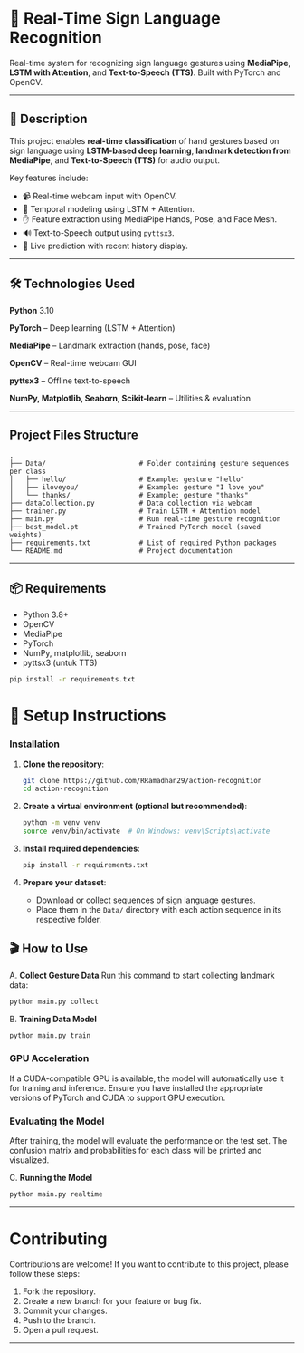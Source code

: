 # 🤟 Real-Time Sign Language Recognition

Real-time system for recognizing sign language gestures using **MediaPipe**, **LSTM with Attention**, and **Text-to-Speech (TTS)**. Built with PyTorch and OpenCV.

---

## 📌 Description

This project enables **real-time classification** of hand gestures based on sign language using **LSTM-based deep learning**, **landmark detection from MediaPipe**, and **Text-to-Speech (TTS)** for audio output.

Key features include:
- 📹 Real-time webcam input with OpenCV.
- 🧠 Temporal modeling using LSTM + Attention.
- ✋ Feature extraction using MediaPipe Hands, Pose, and Face Mesh.
- 🔊 Text-to-Speech output using `pyttsx3`.
- 🧪 Live prediction with recent history display.

---

## 🛠️ Technologies Used
**Python** 3.10

**PyTorch** – Deep learning (LSTM + Attention)

**MediaPipe** – Landmark extraction (hands, pose, face)

**OpenCV** – Real-time webcam GUI

**pyttsx3** – Offline text-to-speech

**NumPy, Matplotlib, Seaborn, Scikit-learn** – Utilities & evaluation

---

## **Project Files Structure**

```plaintext
.
├── Data/                       # Folder containing gesture sequences per class
│   ├── hello/                  # Example: gesture "hello"
│   ├── iloveyou/               # Example: gesture "I love you"
│   └── thanks/                 # Example: gesture "thanks"
├── dataCollection.py           # Data collection via webcam
├── trainer.py                  # Train LSTM + Attention model
├── main.py                     # Run real-time gesture recognition
├── best_model.pt               # Trained PyTorch model (saved weights)
├── requirements.txt            # List of required Python packages
└── README.md                   # Project documentation
```
---

## 📦 Requirements

- Python 3.8+
- OpenCV
- MediaPipe
- PyTorch
- NumPy, matplotlib, seaborn
- pyttsx3 (untuk TTS)


```bash
pip install -r requirements.txt
```

# **🚀 Setup Instructions**

### **Installation**

1. **Clone the repository**:
   ```bash
   git clone https://github.com/RRamadhan29/action-recognition
   cd action-recognition
   ```
   
2. **Create a virtual environment (optional but recommended)**:
   ```bash
   python -m venv venv
   source venv/bin/activate  # On Windows: venv\Scripts\activate
   ```

3. **Install required dependencies**:
   ```bash
   pip install -r requirements.txt
   ```

4. **Prepare your dataset**:
   - Download or collect sequences of sign language gestures.
   - Place them in the `Data/` directory with each action sequence in its respective folder.

## 🎬 How to Use
A. **Collect Gesture Data**
Run this command to start collecting landmark data:
```bash
python main.py collect
```

B. **Training Data Model**
```bash
python main.py train
```
### **GPU Acceleration**

If a CUDA-compatible GPU is available, the model will automatically use it for training and inference. Ensure you have installed the appropriate versions of PyTorch and CUDA to support GPU execution.

### **Evaluating the Model**

After training, the model will evaluate the performance on the test set. The confusion matrix and probabilities for each class will be printed and visualized.

C. **Running the Model**
```bash
python main.py realtime
```
---
# **Contributing**

Contributions are welcome! If you want to contribute to this project, please follow these steps:

1. Fork the repository.
2. Create a new branch for your feature or bug fix.
3. Commit your changes.
4. Push to the branch.
5. Open a pull request.

---
